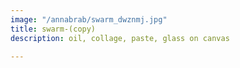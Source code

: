```yaml
---
image: "/annabrab/swarm_dwznmj.jpg"
title: swarm-(copy)
description: oil, collage, paste, glass on canvas

---
```

